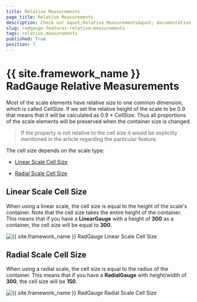 ```yaml
---
title: Relative Measurements
page_title: Relative Measurements
description: Check our &quot;Relative Measurements&quot; documentation article for the RadGauge {{ site.framework_name }} control.
slug: radgauge-features-relative-measurements
tags: relative,measurements
published: True
position: 7
---
```


# {{ site.framework_name }} RadGauge Relative Measurements

Most of the scale elements have relative size to one common dimension, which is called CellSize. If we set the relative height of the scale to be 0.9 that means that it will be calculated as 0.9 * CellSize. Thus all proportions of the scale elements will be preserved when the container size is changed.

>If the property is not relative to the cell size it would be explicitly mentioned in the article regarding the particular feature.

The cell size depends on the scale type:

* [Linear Scale Cell Size](#linear-scale-cell-size)

* [Radial Scale Cell Size](#radial-scale-cell-size)

## Linear Scale Cell Size

When using a linear scale, the cell size is equal to the height of the scale's container. Note that the cell size takes the entire height of the container. This means that if you have a __LinearGauge__ with a height of __300__ as a container, the cell size will be equal to __300__.

![{{ site.framework_name }} RadGauge Linear Scale Cell Size](images/RadGauge_Features_RelativeMeasurements_01.png)

## Radial Scale Cell Size

When using a radial scale, the cell size is equal to the radius of the container. This means that if you have a __RadialGauge__ with height/width of __300__, the cell size will be __150__.

![{{ site.framework_name }} RadGauge Radial Scale Cell Size](images/RadGauge_Features_RelativeMeasurements_02.png)
